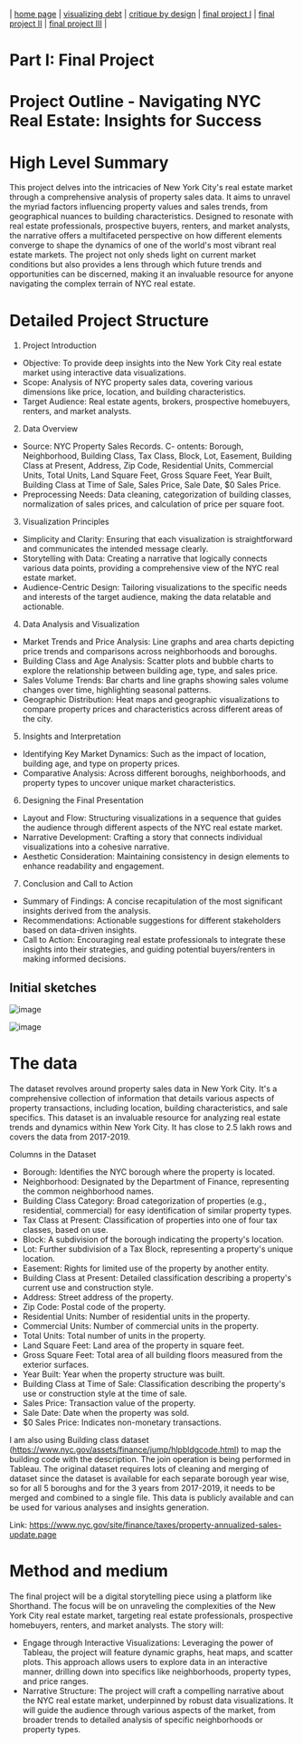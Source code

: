 | [home page](https://cmustudent.github.io/tswd-portfolio-templates/) | [visualizing debt](visualizing-government-debt) | [critique by design](critique-by-design) | [final project I](final-project-part-one) | [final project II](final-project-part-two) | [final project III](final-project-part-three) |

# Part I: Final Project

# Project Outline - Navigating NYC Real Estate: Insights for Success

# High Level Summary
This project delves into the intricacies of New York City's real estate market through a comprehensive analysis of property sales data. It aims to unravel the myriad factors influencing property values and sales trends, from geographical nuances to building characteristics. Designed to resonate with real estate professionals, prospective buyers, renters, and market analysts, the narrative offers a multifaceted perspective on how different elements converge to shape the dynamics of one of the world's most vibrant real estate markets. The project not only sheds light on current market conditions but also provides a lens through which future trends and opportunities can be discerned, making it an invaluable resource for anyone navigating the complex terrain of NYC real estate.
 
# Detailed Project Structure
1. Project Introduction
- Objective: To provide deep insights into the New York City real estate market using interactive data visualizations.
- Scope: Analysis of NYC property sales data, covering various dimensions like price, location, and building characteristics.
- Target Audience: Real estate agents, brokers, prospective homebuyers, renters, and market analysts.
2. Data Overview
- Source: NYC Property Sales Records.
C- ontents: Borough, Neighborhood, Building Class, Tax Class, Block, Lot, Easement, Building Class at Present, Address, Zip Code, Residential Units, Commercial Units, Total Units, Land Square Feet, Gross Square Feet, Year Built, Building Class at Time of Sale, Sales Price, Sale Date, $0 Sales Price.
- Preprocessing Needs: Data cleaning, categorization of building classes, normalization of sales prices, and calculation of price per square foot.
3. Visualization Principles
- Simplicity and Clarity: Ensuring that each visualization is straightforward and communicates the intended message clearly.
- Storytelling with Data: Creating a narrative that logically connects various data points, providing a comprehensive view of the NYC real estate market.
- Audience-Centric Design: Tailoring visualizations to the specific needs and interests of the target audience, making the data relatable and actionable.
4. Data Analysis and Visualization
- Market Trends and Price Analysis: Line graphs and area charts depicting price trends and comparisons across neighborhoods and boroughs.
- Building Class and Age Analysis: Scatter plots and bubble charts to explore the relationship between building age, type, and sales price.
- Sales Volume Trends: Bar charts and line graphs showing sales volume changes over time, highlighting seasonal patterns.
- Geographic Distribution: Heat maps and geographic visualizations to compare property prices and characteristics across different areas of the city.
5. Insights and Interpretation
- Identifying Key Market Dynamics: Such as the impact of location, building age, and type on property prices.
- Comparative Analysis: Across different boroughs, neighborhoods, and property types to uncover unique market characteristics.
6. Designing the Final Presentation
- Layout and Flow: Structuring visualizations in a sequence that guides the audience through different aspects of the NYC real estate market.
- Narrative Development: Crafting a story that connects individual visualizations into a cohesive narrative.
- Aesthetic Consideration: Maintaining consistency in design elements to enhance readability and engagement.
7. Conclusion and Call to Action
- Summary of Findings: A concise recapitulation of the most significant insights derived from the analysis.
- Recommendations: Actionable suggestions for different stakeholders based on data-driven insights.
- Call to Action: Encouraging real estate professionals to integrate these insights into their strategies, and guiding potential buyers/renters in making informed decisions.


## Initial sketches

![image](https://github.com/siddheshbadhan/portfolio_tsd/assets/57594239/2ccce69f-31a9-41ed-802c-501ce4580f24)

![image](https://github.com/siddheshbadhan/portfolio_tsd/assets/57594239/24e9798c-5fdc-462f-8394-8bd8b0524d77)


# The data
The dataset revolves around property sales data in New York City. It's a comprehensive collection of information that details various aspects of property transactions, including location, building characteristics, and sale specifics. This dataset is an invaluable resource for analyzing real estate trends and dynamics within New York City. It has close to 2.5 lakh rows and covers the data from 2017-2019.

Columns in the Dataset
- Borough: Identifies the NYC borough where the property is located.
- Neighborhood: Designated by the Department of Finance, representing the common neighborhood names.
- Building Class Category: Broad categorization of properties (e.g., residential, commercial) for easy identification of similar property types.
- Tax Class at Present: Classification of properties into one of four tax classes, based on use.
- Block: A subdivision of the borough indicating the property's location.
- Lot: Further subdivision of a Tax Block, representing a property's unique location.
- Easement: Rights for limited use of the property by another entity.
- Building Class at Present: Detailed classification describing a property's current use and construction style.
- Address: Street address of the property.
- Zip Code: Postal code of the property.
- Residential Units: Number of residential units in the property.
- Commercial Units: Number of commercial units in the property.
- Total Units: Total number of units in the property.
- Land Square Feet: Land area of the property in square feet.
- Gross Square Feet: Total area of all building floors measured from the exterior surfaces.
- Year Built: Year when the property structure was built.
- Building Class at Time of Sale: Classification describing the property's use or construction style at the time of sale.
- Sales Price: Transaction value of the property.
- Sale Date: Date when the property was sold.
- $0 Sales Price: Indicates non-monetary transactions.

I am also using Building class dataset (https://www.nyc.gov/assets/finance/jump/hlpbldgcode.html) to map the building code with the description. The join operation is being performed in Tableau. The original dataset requires lots of cleaning and merging of dataset since the dataset is available for each separate borough year wise, so for all 5 boroughs and for the 3 years from 2017-2019, it needs to be merged and combined to a single file. This data is publicly available and can be used for various analyses and insights generation.

Link: https://www.nyc.gov/site/finance/taxes/property-annualized-sales-update.page 

# Method and medium

The final project will be a digital storytelling piece using a platform like Shorthand. The focus will be on unraveling the complexities of the New York City real estate market, targeting real estate professionals, prospective homebuyers, renters, and market analysts. The story will:
- Engage through Interactive Visualizations: Leveraging the power of Tableau, the project will feature dynamic graphs, heat maps, and scatter plots. This approach allows users to explore data in an interactive manner, drilling down into specifics like neighborhoods, property types, and price ranges.
- Narrative Structure: The project will craft a compelling narrative about the NYC real estate market, underpinned by robust data visualizations. It will guide the audience through various aspects of the market, from broader trends to detailed analysis of specific neighborhoods or property types.
